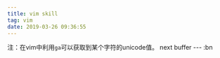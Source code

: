 ```yaml
---
title: vim skill
tag: vim
date: 2019-03-26 09:36:55
---
```


注：在vim中利用`ga`可以获取到某个字符的unicode值。
next buffer --- :bn